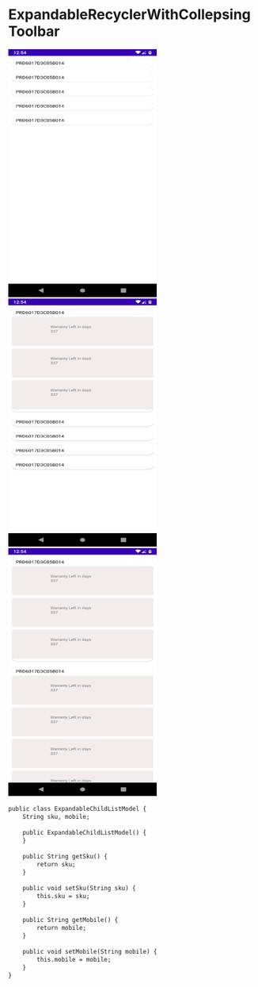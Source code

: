 # ExpandableRecyclerWithCollepsingToolbar
<img height=500 width=300 src="https://github.com/Shobha242/ExpandableRecyclerWithCollepsingToolbar/blob/master/app/src/main/res/drawable-v24/imgfirst.png?raw=true" /> <img height=500 width=300 src="https://github.com/Shobha242/ExpandableRecyclerWithCollepsingToolbar/blob/master/app/src/main/res/drawable-v24/secondimg.png?raw=true" /> <img height=500 width=300 src="https://github.com/Shobha242/ExpandableRecyclerWithCollepsingToolbar/blob/master/app/src/main/res/drawable-v24/thirdimg.png?raw=true" />
```
public class ExpandableChildListModel {
    String sku, mobile;

    public ExpandableChildListModel() {
    }

    public String getSku() {
        return sku;
    }

    public void setSku(String sku) {
        this.sku = sku;
    }

    public String getMobile() {
        return mobile;
    }

    public void setMobile(String mobile) {
        this.mobile = mobile;
    }
}
```
